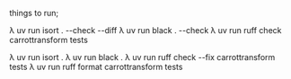 

things to run;

λ uv run isort . --check --diff
λ uv run black . --check
λ uv run ruff check carrottransform tests

λ uv run isort . 
λ uv run black .
λ uv run ruff check --fix carrottransform tests
λ uv run ruff format carrottransform tests
